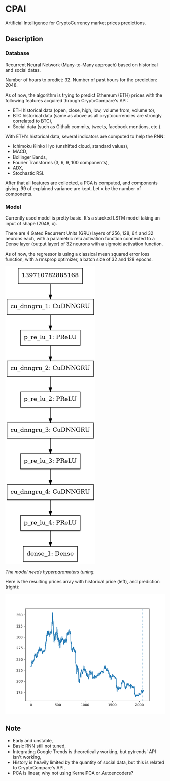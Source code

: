 # CPAI


Artificial Intelligence for CryptoCurrency market prices predictions.


## Description


### Database

Recurrent Neural Network (Many-to-Many approach) based on historical
and social datas.

Number of hours to predict: 32.
Number of past hours for the prediction: 2048.

As of now, the algorithm is trying to predict Ethereum (ETH) prices
with the following features acquired through CryptoCompare's API:
- ETH historical data (open, close, high, low, volume from, volume to),
- BTC historical data (same as above as all cryptocurrencies are
strongly correlated to BTC),
- Social data (such as Github commits, tweets, facebook mentions, etc.).

With ETH's historical data, several indicators are computed to help
the RNN:
- Ichimoku Kinko Hyo (unshifted cloud, standard values),
- MACD,
- Bollinger Bands,
- Fourier Transforms (3, 6, 9, 100 components),
- ADX,
- Stochastic RSI.

After that all features are collected, a PCA is computed, and components
giving .99 of explained variance are kept. Let x be the number of components.

### Model

Currently used model is pretty basic. It's a stacked LSTM model taking
an input of shape (2048, x).

There are 4 Gated Recurrent Units (GRU) layers of 256, 128, 64 and 32
neurons each, with a parametric relu activation function connected 
to a Dense layer (output layer) of 32 neurons with a sigmoid activation
function.

As of now, the regressor is using a classical mean squared error loss
function, with a rmsprop optimizer, a batch size of 32 and 128 epochs.

![model](model.png)

*The model needs hyperparameters tuning.*

Here is the resulting prices array with historical price (left), and
prediction (right):

![prediction](prediction.png)

## Note

- Early and unstable,
- Basic RNN still not tuned,
- Integrating Google Trends is theoretically working, but pytrends' API isn't
working,
- History is heavily limited by the quantity of social data, but this is
related to CryptoCompare's API,
- PCA is linear, why not using KernelPCA or Autoencoders?
